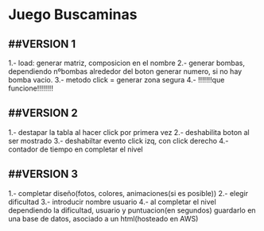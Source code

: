 # Juego Buscaminas
##VERSION 1
---------
1.- load: generar matriz, composicion en el nombre
2.- generar bombas, dependiendo nºbombas alrededor del boton generar numero, si no hay bomba vacio.
3.- metodo click = generar zona segura
4.- !!!!!!!que funcione!!!!!!!!


##VERSION 2
---------
1.- destapar la tabla al hacer click por primera 	 vez
2.- deshabilita boton al ser mostrado
3.- deshabiltar evento click izq, con click derecho
4.- contador de tiempo en completar el nivel

##VERSION 3
---------
1.- completar diseño(fotos, colores, animaciones(si es posible))
2.- elegir dificultad
3.- introducir nombre usuario
4.- al completar el nivel dependiendo la dificultad, usuario y puntuacion(en segundos) guardarlo en una base de datos, asociado a un html(hosteado en AWS)
